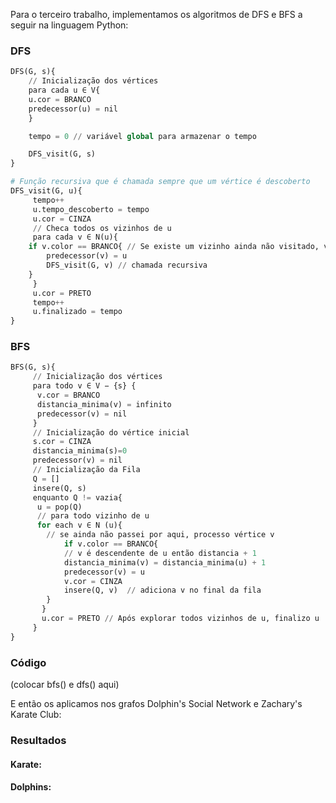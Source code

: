 Para o terceiro trabalho, implementamos os algoritmos de DFS e BFS a seguir na linguagem Python:

### DFS
```python
DFS(G, s){
    // Inicialização dos vértices
    para cada u ∈ V{
	u.cor = BRANCO
	predecessor(u) = nil
    }

    tempo = 0 // variável global para armazenar o tempo

    DFS_visit(G, s)
}

# Função recursiva que é chamada sempre que um vértice é descoberto
DFS_visit(G, u){
     tempo++
     u.tempo_descoberto = tempo
     u.cor = CINZA
     // Checa todos os vizinhos de u
     para cada v ∈ N(u){
	if v.color == BRANCO{ // Se existe um vizinho ainda não visitado, visite
	    predecessor(v) = u
	    DFS_visit(G, v) // chamada recursiva
	}
     }
     u.cor = PRETO
     tempo++
     u.finalizado = tempo
}
```

### BFS

```python
BFS(G, s){
     // Inicialização dos vértices
     para todo v ∈ V − {s} {
	  v.cor = BRANCO
	  distancia_minima(v) = infinito
	  predecessor(v) = nil
     }
     // Inicialização do vértice inicial
     s.cor = CINZA
     distancia_minima(s)=0
     predecessor(v) = nil
     // Inicialização da Fila
     Q = []
     insere(Q, s)
     enquanto Q != vazia{
	  u = pop(Q)
	  // para todo vizinho de u
	  for each v ∈ N (u){ 
		// se ainda não passei por aqui, processo vértice v
	        if v.color == BRANCO{
		    // v é descendente de u então distancia + 1
		    distancia_minima(v) = distancia_minima(u) + 1
		    predecessor(v) = u
		    v.cor = CINZA
		    insere(Q, v)  // adiciona v no final da fila
		}
	   }
	   u.cor = PRETO // Após explorar todos vizinhos de u, finalizo u
     }
}
```

### Código 
(colocar bfs() e dfs() aqui)

E então os aplicamos nos grafos Dolphin's Social Network e Zachary's Karate Club:

### Resultados
#### Karate:

#### Dolphins:

